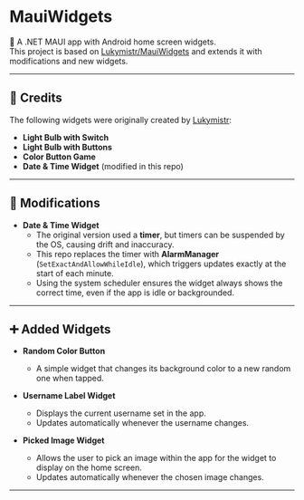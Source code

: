 # MauiWidgets

📱 A .NET MAUI app with Android home screen widgets.  
This project is based on [Lukymistr/MauiWidgets](https://github.com/Lukymistr/MauiWidgets) and extends it with modifications and new widgets.

---

## 📝 Credits

The following widgets were originally created by [Lukymistr](https://github.com/Lukymistr):

- **Light Bulb with Switch**  
- **Light Bulb with Buttons**  
- **Color Button Game**  
- **Date & Time Widget** (modified in this repo)

---

## 🔧 Modifications

- **Date & Time Widget**  
  - The original version used a **timer**, but timers can be suspended by the OS, causing drift and inaccuracy.  
  - This repo replaces the timer with **AlarmManager** (`SetExactAndAllowWhileIdle`), which triggers updates exactly at the start of each minute.  
  - Using the system scheduler ensures the widget always shows the correct time, even if the app is idle or backgrounded.

---

## ➕ Added Widgets

- **Random Color Button**  
  - A simple widget that changes its background color to a new random one when tapped.  

- **Username Label Widget**  
  - Displays the current username set in the app.  
  - Updates automatically whenever the username changes.  

- **Picked Image Widget**  
  - Allows the user to pick an image within the app for the widget to display on the home screen.  
  - Updates automatically whenever the chosen image changes.
---

